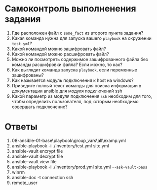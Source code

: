 # Самоконтроль выполненения задания

1. Где расположен файл с `some_fact` из второго пункта задания?
2. Какая команда нужна для запуска вашего `playbook` на окружении `test.yml`?
3. Какой командой можно зашифровать файл?
4. Какой командой можно расшифровать файл?
5. Можно ли посмотреть содержимое зашифрованного файла без команды расшифровки файла? Если можно, то как?
6. Как выглядит команда запуска `playbook`, если переменные зашифрованы?
7. Как называется модуль подключения к host на windows?
8. Приведите полный текст команды для поиска информации в документации ansible для модуля подключений ssh
9. Какой параметр из модуля подключения `ssh` необходим для того, чтобы определить пользователя, под которым необходимо совершать подключение?

# Ответы

1. 08-ansible-01-base\playbook\group_vars\all\examp.yml
2. ansible-playbook -i ./inventory/test.yml site.yml
3. ansible-vault encrypt file
4. ansible-vault decrypt file
5. ansible-vault view file
6. ansible-playbook -i ./inventory/prod.yml site.yml `--ask-vault-pass`
7. winrm
8. ansible-doc -t connection ssh
9. remote_user